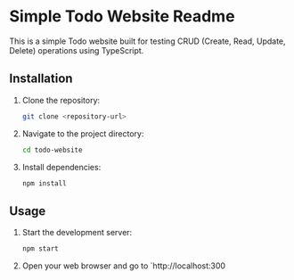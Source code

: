 # Simple Todo Website Readme

This is a simple Todo website built for testing CRUD (Create, Read, Update, Delete) operations using TypeScript.

## Installation

1. Clone the repository:

    ```bash
    git clone <repository-url>
    ```

2. Navigate to the project directory:

    ```bash
    cd todo-website
    ```

3. Install dependencies:

    ```bash
    npm install
    ```

## Usage

1. Start the development server:

    ```bash
    npm start
    ```

2. Open your web browser and go to `http://localhost:300
